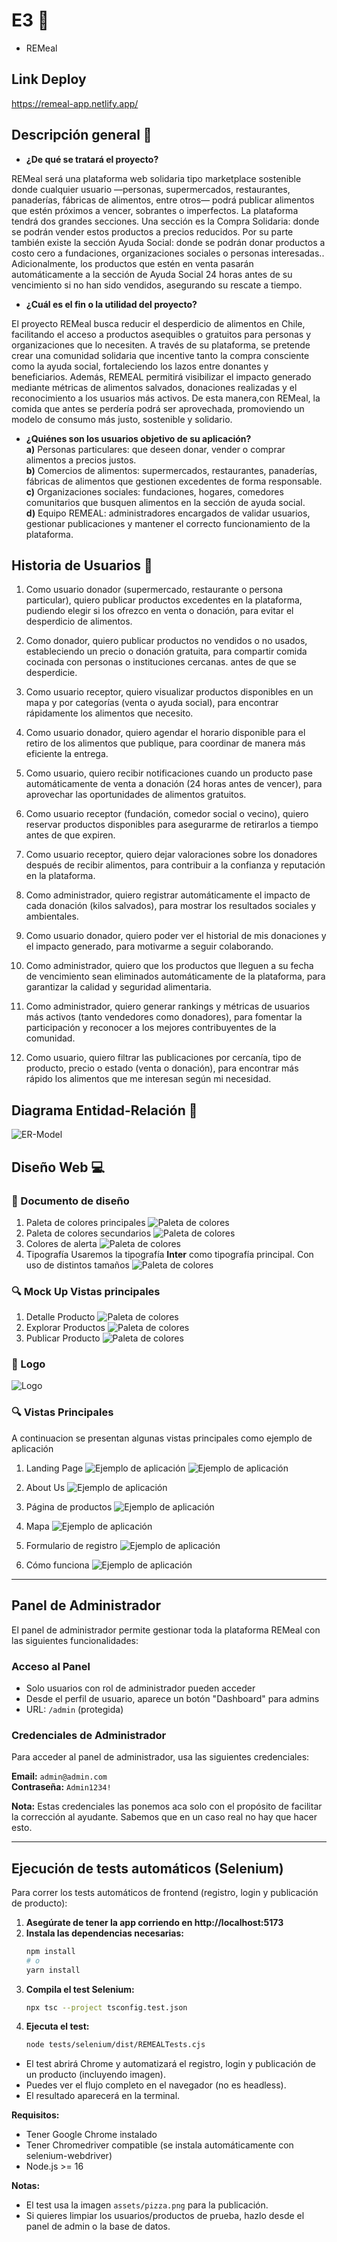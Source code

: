 # E3 :construction:

* REMeal

## Link Deploy

https://remeal-app.netlify.app/

## Descripción general :thought_balloon:

- **¿De qué se tratará el proyecto?**  

 REMeal será una plataforma web solidaria tipo marketplace sostenible donde cualquier usuario —personas, supermercados, restaurantes, panaderías, fábricas de alimentos, entre otros— podrá publicar alimentos que estén próximos a vencer, sobrantes o imperfectos.
 La plataforma tendrá dos grandes secciones. Una sección es la Compra Solidaria: donde se podrán vender estos productos a precios reducidos. Por su parte también existe la sección Ayuda Social: donde se podrán donar productos a costo cero a fundaciones, organizaciones sociales o personas interesadas..
Adicionalmente, los productos que estén en venta pasarán automáticamente a la sección de Ayuda Social 24 horas antes de su vencimiento si no han sido vendidos, asegurando su rescate a tiempo.

- **¿Cuál es el fin o la utilidad del proyecto?**  

El proyecto REMeal busca reducir el desperdicio de alimentos en Chile, facilitando el acceso a productos asequibles o gratuitos para personas y organizaciones que lo necesiten. A través de su plataforma, se pretende crear una comunidad solidaria que incentive tanto la compra consciente como la ayuda social, fortaleciendo los lazos entre donantes y beneficiarios. Además, REMEAL permitirá visibilizar el impacto generado mediante métricas de alimentos salvados, donaciones realizadas y el reconocimiento a los usuarios más activos. De esta manera,con REMeal, la comida que antes se perdería podrá ser aprovechada, promoviendo un modelo de consumo más justo, sostenible y solidario.

- **¿Quiénes son los usuarios objetivo de su aplicación?**  
**a)** Personas particulares: que deseen donar, vender o comprar alimentos a precios justos.  
**b)** Comercios de alimentos: supermercados, restaurantes, panaderías, fábricas de alimentos que gestionen excedentes de forma responsable.  
**c)** Organizaciones sociales: fundaciones, hogares, comedores comunitarios que busquen alimentos en la sección de ayuda social.  
**d)** Equipo REMEAL: administradores encargados de validar usuarios, gestionar publicaciones y mantener el correcto funcionamiento de la plataforma.  


## Historia de Usuarios :busts_in_silhouette:

1. Como usuario donador (supermercado, restaurante o persona particular), quiero publicar productos excedentes en la plataforma, pudiendo elegir si los ofrezco en venta o donación, para evitar el desperdicio de alimentos.

2. Como donador, quiero publicar productos no vendidos o no usados, estableciendo un precio o donación gratuita, para compartir comida cocinada con personas o instituciones cercanas. antes de que se desperdicie.
3. Como usuario receptor, quiero visualizar productos disponibles en un mapa y por categorías (venta o ayuda social), para encontrar rápidamente los alimentos que necesito.
4. Como usuario donador, quiero agendar el horario disponible para el retiro de los alimentos que publique, para coordinar de manera más eficiente la entrega.
5. Como usuario, quiero recibir notificaciones cuando un producto pase automáticamente de venta a donación (24 horas antes de vencer), para aprovechar las oportunidades de alimentos gratuitos.
6. Como usuario receptor (fundación, comedor social o vecino), quiero reservar productos disponibles para asegurarme de retirarlos a tiempo antes de que expiren.
7. Como usuario receptor, quiero dejar valoraciones sobre los donadores después de recibir alimentos, para contribuir a la confianza y reputación en la plataforma.
8. Como administrador, quiero registrar automáticamente el impacto de cada donación (kilos salvados), para mostrar los resultados sociales y ambientales.
9. Como usuario donador, quiero poder ver el historial de mis donaciones y el impacto generado, para motivarme a seguir colaborando.
10. Como administrador, quiero que los productos que lleguen a su fecha de vencimiento sean eliminados automáticamente de la plataforma, para garantizar la calidad y seguridad alimentaria.
11. Como administrador, quiero generar rankings y métricas de usuarios más activos (tanto vendedores como donadores), para fomentar la participación y reconocer a los mejores contribuyentes de la comunidad.
12. Como usuario, quiero filtrar las publicaciones por cercanía, tipo de producto, precio o estado (venta o donación), para encontrar más rápido los alimentos que me interesan según mi necesidad.



## Diagrama Entidad-Relación :scroll:
<!-- Insertamos la imagen ER-Model.png -->
![ER-Model](assets/diagrama.png)

## Diseño Web :computer:

<!-- Documento de diseño web -->
### :art: Documento de diseño
1. Paleta de colores principales
![Paleta de colores](assets/coloresprincipales.png)
2. Paleta de colores secundarios
![Paleta de colores](assets/SecondaryColors.png)
3. Colores de alerta
![Paleta de colores](assets/ColoresAlerta.png)
4. Tipografía
Usaremos la tipografía **Inter** como tipografía principal. 
Con uso de distintos tamaños
![Paleta de colores](assets/inter.png)


<!-- Vistas principales -->
### :mag: Mock Up Vistas principales
1. Detalle Producto
![Paleta de colores](assets/Views/DetalleProducto.png)
2. Explorar Productos
![Paleta de colores](assets/Views/ExploraciónProductos.png)
3. Publicar Producto
![Paleta de colores](assets/Views/PublicarProducto.png)

<!-- Logo -->
### :art: Logo
![Logo](assets/Logo.png)

### :mag: Vistas Principales
A continuacion se presentan algunas vistas principales como ejemplo de aplicación
1. Landing Page
![Ejemplo de aplicación](assets/paginainicio.png)
![Ejemplo de aplicación](assets/primeramuestraprod.png)

2. About Us
![Ejemplo de aplicación](assets/aboutus.jpg)

3. Página de productos
![Ejemplo de aplicación](assets/productos.png)

4. Mapa
![Ejemplo de aplicación](assets/mapa.png)

5. Formulario de registro
![Ejemplo de aplicación](assets/registro.png)

6. Cómo funciona
![Ejemplo de aplicación](assets/funcionamiento.png)

---

## Panel de Administrador

El panel de administrador permite gestionar toda la plataforma REMeal con las siguientes funcionalidades:

### Acceso al Panel
- Solo usuarios con rol de administrador pueden acceder
- Desde el perfil de usuario, aparece un botón "Dashboard" para admins
- URL: `/admin` (protegida)

### Credenciales de Administrador
Para acceder al panel de administrador, usa las siguientes credenciales:

**Email:** `admin@admin.com`  
**Contraseña:** `Admin1234!`

**Nota:** Estas credenciales las ponemos aca solo con el propósito de facilitar la corrección al ayudante. Sabemos que en un caso real no hay que hacer esto.



---

## Ejecución de tests automáticos (Selenium)

Para correr los tests automáticos de frontend (registro, login y publicación de producto):

1. **Asegúrate de tener la app corriendo en http://localhost:5173**
2. **Instala las dependencias necesarias:**
   ```bash
   npm install
   # o
   yarn install
   ```
3. **Compila el test Selenium:**
   ```bash
   npx tsc --project tsconfig.test.json
   ```
4. **Ejecuta el test:**
   ```bash
   node tests/selenium/dist/REMEALTests.cjs
   ```

- El test abrirá Chrome y automatizará el registro, login y publicación de un producto (incluyendo imagen).
- Puedes ver el flujo completo en el navegador (no es headless).
- El resultado aparecerá en la terminal.

**Requisitos:**
- Tener Google Chrome instalado
- Tener Chromedriver compatible (se instala automáticamente con selenium-webdriver)
- Node.js >= 16

**Notas:**
- El test usa la imagen `assets/pizza.png` para la publicación.
- Si quieres limpiar los usuarios/productos de prueba, hazlo desde el panel de admin o la base de datos.





